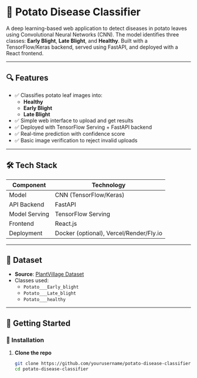 # 🥔 Potato Disease Classifier

A deep learning-based web application to detect diseases in potato leaves using Convolutional Neural Networks (CNN). The model identifies three classes: **Early Blight**, **Late Blight**, and **Healthy**. Built with a TensorFlow/Keras backend, served using FastAPI, and deployed with a React frontend.

---

## 🔍 Features

- ✅ Classifies potato leaf images into:  
  - **Healthy**  
  - **Early Blight**  
  - **Late Blight**
- ✅ Simple web interface to upload and get results
- ✅ Deployed with TensorFlow Serving + FastAPI backend
- ✅ Real-time prediction with confidence score
- ✅ Basic image verification to reject invalid uploads

---

## 🛠 Tech Stack

| Component      | Technology           |
|----------------|----------------------|
| Model          | CNN (TensorFlow/Keras) |
| API Backend    | FastAPI              |
| Model Serving  | TensorFlow Serving   |
| Frontend       | React.js             |
| Deployment     | Docker (optional), Vercel/Render/Fly.io |

---

## 📁 Dataset

- **Source**: [PlantVillage Dataset](https://www.kaggle.com/datasets/emmarex/plantdisease)
- Classes used:
  - `Potato___Early_blight`
  - `Potato___Late_blight`
  - `Potato___healthy`

---

## 🚀 Getting Started

### 🔧 Installation

1. **Clone the repo**  
   ```bash
   git clone https://github.com/yourusername/potato-disease-classifier.git
   cd potato-disease-classifier
